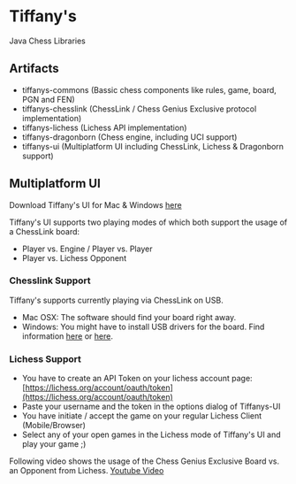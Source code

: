 # Tiffany's

Java Chess Libraries

## Artifacts

- tiffanys-commons (Bassic chess components like rules, game, board, PGN and FEN)
- tiffanys-chesslink (ChessLink / Chess Genius Exclusive protocol implementation)
- tiffanys-lichess (Lichess API implementation)
- tiffanys-dragonborn (Chess engine, including UCI support)
- tiffanys-ui (Multiplatform UI including ChessLink, Lichess & Dragonborn support)


## Multiplatform UI

Download Tiffany's UI for Mac & Windows [here](https://github.com/bvongunten/tiffanys/releases/tag/v0.6.0-alpha)

Tiffany's UI supports two playing modes of which both support the usage of a ChessLink board: 

- Player vs. Engine / Player vs. Player 
- Player vs. Lichess Opponent

### Chesslink Support

Tiffany's supports currently playing via ChessLink on USB.

- Mac OSX: The software should find your board right away.
- Windows: You might have to install USB drivers for the board. Find information [here](https://www.hiarcs.com/eboard/ChessLinkDrivers.htm) or [here](https://zadig.akeo.ie/).

### Lichess Support

- You have to create an API Token on your lichess account page: [https://lichess.org/account/oauth/token](https://lichess.org/account/oauth/token)  
- Paste your username and the token in the options dialog of Tiffanys-UI
- You have initiate / accept the game on your regular Lichess Client (Mobile/Browser)
- Select any of your open games in the Lichess mode of Tiffany's UI and play your game ;)

Following video shows the usage of the Chess Genius Exclusive Board vs. an Opponent from Lichess. [Youtube Video](https://www.youtube.com/watch?v=ZexqLLzHAd4)
